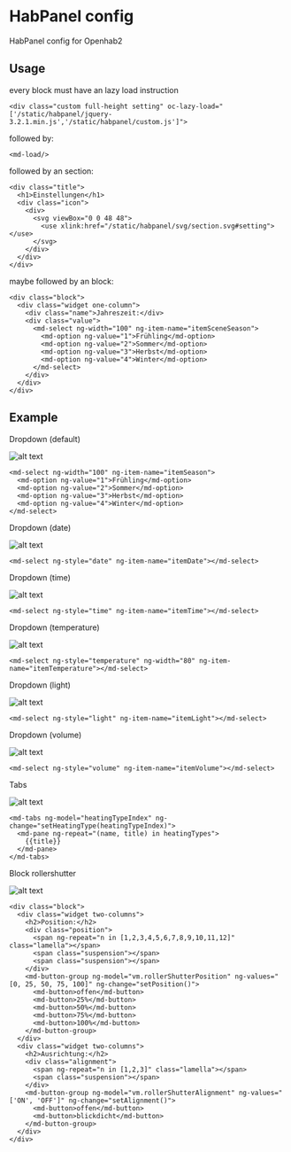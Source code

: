 # HabPanel config

HabPanel config for Openhab2

## Usage

every block must have an lazy load instruction
```
<div class="custom full-height setting" oc-lazy-load="['/static/habpanel/jquery-3.2.1.min.js','/static/habpanel/custom.js']">
```
followed by:
```
<md-load/>
```
followed by an section:
```
<div class="title">
  <h1>Einstellungen</h1>
  <div class="icon">
    <div>
      <svg viewBox="0 0 48 48">
        <use xlink:href="/static/habpanel/svg/section.svg#setting"></use>
      </svg>
    </div>
  </div>    
</div>
```
maybe followed by an block:
```
<div class="block">
  <div class="widget one-column">
    <div class="name">Jahreszeit:</div>
    <div class="value">
      <md-select ng-width="100" ng-item-name="itemSceneSeason">
        <md-option ng-value="1">Frühling</md-option>
        <md-option ng-value="2">Sommer</md-option>
        <md-option ng-value="3">Herbst</md-option>
        <md-option ng-value="4">Winter</md-option>
      </md-select>
    </div>
  </div>
</div>
```

## Example

Dropdown (default)

![alt text](https://raw.githubusercontent.com/dawys/habpanel/master/screenshots/dropdown-default.png)
```
<md-select ng-width="100" ng-item-name="itemSeason">
  <md-option ng-value="1">Frühling</md-option>
  <md-option ng-value="2">Sommer</md-option>
  <md-option ng-value="3">Herbst</md-option>
  <md-option ng-value="4">Winter</md-option>
</md-select>
```

Dropdown (date)

![alt text](https://raw.githubusercontent.com/dawys/habpanel/master/screenshots/dropdown-date.png)
```
<md-select ng-style="date" ng-item-name="itemDate"></md-select>
```

Dropdown (time)

![alt text](https://raw.githubusercontent.com/dawys/habpanel/master/screenshots/dropdown-time.png)
```
<md-select ng-style="time" ng-item-name="itemTime"></md-select>
```

Dropdown (temperature)

![alt text](https://raw.githubusercontent.com/dawys/habpanel/master/screenshots/dropdown-temperature.png)
```
<md-select ng-style="temperature" ng-width="80" ng-item-name="itemTemperature"></md-select>
```

Dropdown (light)

![alt text](https://raw.githubusercontent.com/dawys/habpanel/master/screenshots/dropdown-light.png)
```
<md-select ng-style="light" ng-item-name="itemLight"></md-select>
```

Dropdown (volume)

![alt text](https://raw.githubusercontent.com/dawys/habpanel/master/screenshots/dropdown-volume.png)
```
<md-select ng-style="volume" ng-item-name="itemVolume"></md-select>
```

Tabs

![alt text](https://raw.githubusercontent.com/dawys/habpanel/master/screenshots/tabs.png)
```
<md-tabs ng-model="heatingTypeIndex" ng-change="setHeatingType(heatingTypeIndex)">
  <md-pane ng-repeat="(name, title) in heatingTypes">
    {{title}}
  </md-pane>
</md-tabs>
```

Block rollershutter

![alt text](https://raw.githubusercontent.com/dawys/habpanel/master/screenshots/block-rollershutter.png)
```
<div class="block">
  <div class="widget two-columns">
    <h2>Position:</h2>
    <div class="position">
      <span ng-repeat="n in [1,2,3,4,5,6,7,8,9,10,11,12]" class="lamella"></span>
      <span class="suspension"></span>
      <span class="suspension"></span>
    </div>
    <md-button-group ng-model="vm.rollerShutterPosition" ng-values="[0, 25, 50, 75, 100]" ng-change="setPosition()">
      <md-button>offen</md-button>
      <md-button>25%</md-button>
      <md-button>50%</md-button>
      <md-button>75%</md-button>
      <md-button>100%</md-button>
    </md-button-group>
  </div>
  <div class="widget two-columns">
    <h2>Ausrichtung:</h2>
    <div class="alignment">
      <span ng-repeat="n in [1,2,3]" class="lamella"></span>
      <span class="suspension"></span>
    </div>
    <md-button-group ng-model="vm.rollerShutterAlignment" ng-values="['ON', 'OFF']" ng-change="setAlignment()">
      <md-button>offen</md-button>
      <md-button>blickdicht</md-button>
    </md-button-group>
  </div>
</div>
```
